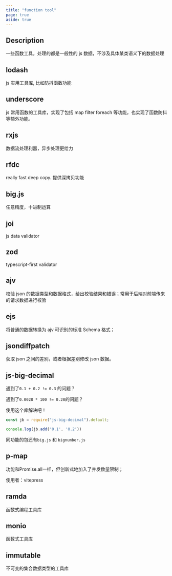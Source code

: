 ```yaml
---
title: "function tool"
page: true
aside: true
---
```


## Description

一些函数工具，处理的都是一般性的 js 数据，不涉及具体某类语义下的数据处理

## lodash

js 实用工具库, 比如防抖函数功能

## underscore

js 常用函数的工具库，实现了包括 map filter foreach 等功能，也实现了函数防抖等额外功能。

## rxjs

数据流处理利器，异步处理更给力

## rfdc

really fast deep copy.
提供深拷贝功能

## big.js

任意精度，十进制运算

## joi

js data validator

## zod

typescript-first validator

## ajv

校验 json 的数据类型和数据格式，给出校验结果和错误；常用于后端对前端传来的请求数据进行校验

## ejs

将普通的数据转换为 ajv 可识别的标准 Schema 格式；

## jsondiffpatch

获取 json 之间的差别，或者根据差别修改 json 数据。

## js-big-decimal

遇到了`0.1 + 0.2 != 0.3` 的问题？

遇到了`0.0028 * 100 != 0.28`的问题？

使用这个库解决吧！

```js
const jb = require("js-big-decimal").default;

console.log(jb.add('0.1', '0.2'))
```

同功能的包还有`big.js` 和 `bignumber.js`

## p-map
功能和Promise.all一样，但创新式地加入了并发数量限制；

使用者：vitepress


## ramda
函数式编程工具库

## monio
函数式工具库

## immutable
不可变的集合数据类型的工具库

<Giscus />
